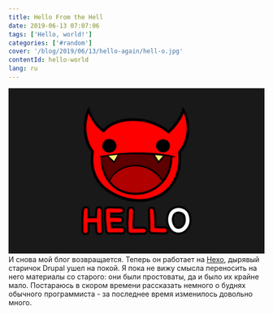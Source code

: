 ```yaml
---
title: Hello From the Hell
date: 2019-06-13 07:07:06
tags: ['Hello, world!']
categories: ['#random']
cover: '/blog/2019/06/13/hello-again/hell-o.jpg'
contentId: hello-world
lang: ru
---
```

![Hello](/blog/2019/06/13/hello-again/hell-o.jpg)
И снова мой блог возвращается. Теперь он работает на [Hexo](https://hexo.io/), дырявый старичок Drupal ушел на покой. Я пока не вижу смысла переносить на него материалы со старого: они были простоваты, да и было их крайне мало. Постараюсь в скором времени рассказать немного о буднях обычного программиста - за последнее время изменилось довольно много.
